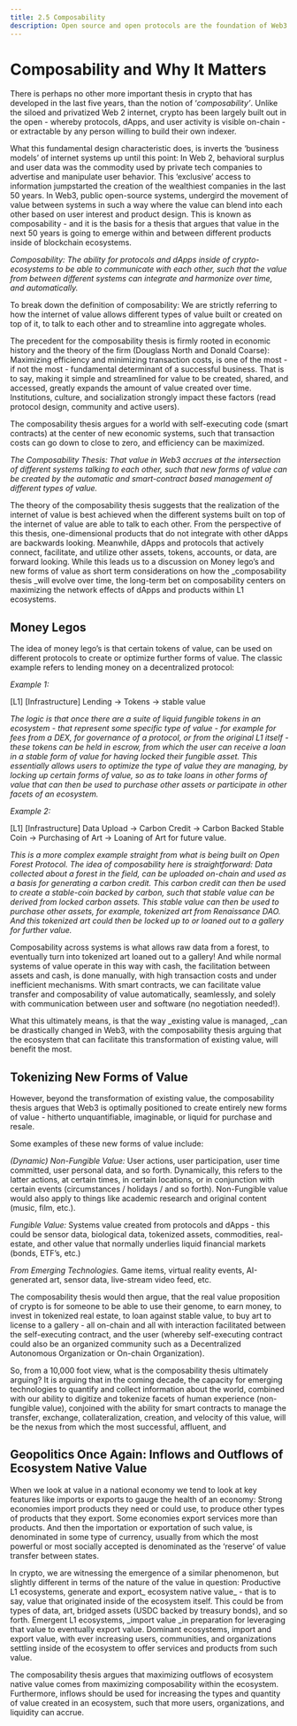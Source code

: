 ```yaml
---
title: 2.5 Composability
description: Open source and open protocols are the foundation of Web3. This article explains how composability is the key to unlocking the full potential of Web3
---
```


# Composability and Why It Matters

There is perhaps no other more important thesis in crypto that has developed in the last five years, than the notion of ‘_composability’_. Unlike the siloed and privatized Web 2 internet, crypto has been largely built out in the open - whereby protocols, dApps, and user activity is visible on-chain - or extractable by any person willing to build their own indexer. 

What this fundamental design characteristic does, is inverts the ‘business models’ of internet systems up until this point: In Web 2, behavioral surplus and user data was the commodity used by private tech companies to advertise and manipulate user behavior. This ‘exclusive’ access to information jumpstarted the creation of the wealthiest companies in the last 50 years. In Web3, public open-source systems, undergird the movement of value between systems in such a way where the value can blend into each other based on user interest and product design. This is known as composability - and it is the basis for a thesis that argues that value in the next 50 years is going to emerge within and between different products inside of blockchain ecosystems. 

_Composability: The ability for protocols and dApps inside of crypto-ecosystems to be able to communicate with each other, such that the value from between different systems can integrate and harmonize over time, and automatically._

To break down the definition of composability: We are strictly referring to how the internet of value allows different types of value built or created on top of it, to talk to each other and to streamline into aggregate wholes. 

The precedent for the composability thesis is firmly rooted in economic history and the theory of the firm (Douglass North and Donald Coarse): Maximizing efficiency and minimizing transaction costs, is one of the most - if not the most - fundamental determinant of a successful business. That is to say, making it simple and streamlined for value to be created, shared, and accessed, greatly expands the amount of value created over time. Institutions, culture, and socialization strongly impact these factors (read protocol design, community and active users). 

The composability thesis argues for a world with self-executing code (smart contracts) at the center of new economic systems, such that transaction costs can go down to close to zero, and efficiency can be maximized. 

_The Composability Thesis: That value in Web3 accrues at the intersection of different systems talking to each other, such that new forms of value can be created by the automatic and smart-contract based management of different types of value._

The theory of the composability thesis suggests that the realization of the internet of value is best achieved when the different systems built on top of the internet of value are able to talk to each other. From the perspective of this thesis, one-dimensional products that do not integrate with other dApps are backwards looking. Meanwhile, dApps and protocols that actively connect, facilitate, and utilize other assets, tokens, accounts, or data, are forward looking. While this leads us to a discussion on Money lego’s and new forms of value as short term considerations on how the _composability thesis _will evolve over time, the long-term bet on composability centers on maximizing the network effects of dApps and products within L1 ecosystems. 

## Money Legos

The idea of money lego’s is that certain tokens of value, can be used on different protocols to create or optimize further forms of value. The classic example refers to lending money on a decentralized protocol:

_Example 1:_

[L1] [Infrastructure] Lending → Tokens → stable value

_The logic is that once there are a suite of liquid fungible tokens in an ecosystem - that represent some specific type of value - for example for fees from a DEX, for governance of a protocol, or from the original L1 itself - these tokens can be held in escrow, from which the user can receive a loan in a stable form of value for having locked their fungible asset. This essentially allows users to optimize the type of value they are managing, by locking up certain forms of value, so as to take loans in other forms of value that can then be used to purchase other assets or participate in other facets of an ecosystem._

_Example 2:_

[L1] [Infrastructure] Data Upload → Carbon Credit → Carbon Backed Stable Coin → Purchasing of Art → Loaning of Art for future value. 

_This is a more complex example straight from what is being built on Open Forest Protocol. The idea of composability here is straightforward: Data collected about a forest in the field, can be uploaded on-chain and used as a basis for generating a carbon credit. This carbon credit can then be used to create a stable-coin backed by carbon, such that stable value can be derived from locked carbon assets. This stable value can then be used to purchase other assets, for example, tokenized art from Renaissance DAO. And this tokenized art could then be locked up to or loaned out to a gallery for further value._

Composability across systems is what allows raw data from a forest, to eventually turn into tokenized art loaned out to a gallery! And while normal systems of value operate in this way with cash, the facilitation between assets and cash, is done manually, with high transaction costs and under inefficient mechanisms. With smart contracts, we can facilitate value transfer and composability of value automatically, seamlessly, and solely with communication between user and software (no negotiation needed!). 

What this ultimately means, is that the way _existing value is managed, _can be drastically changed in Web3, with the composability thesis arguing that the ecosystem that can facilitate this transformation of existing value, will benefit the most. 

## Tokenizing New Forms of Value

However, beyond the transformation of existing value, the composability thesis argues that Web3 is optimally positioned to create entirely new forms of value - hitherto unquantifiable, imaginable, or liquid for purchase and resale. 

Some examples of these new forms of value include: 

_(Dynamic) Non-Fungible Value:_ User actions, user participation, user time committed, user personal data, and so forth. Dynamically, this refers to the latter actions, at certain times, in certain locations, or in conjunction with certain events (circumstances / holidays / and so forth). Non-Fungible value would also apply to things like academic research and original content (music, film, etc.). 

_Fungible Value:_ Systems value created from protocols and dApps - this could be sensor data, biological data, tokenized assets, commodities, real-estate, and other value that normally underlies liquid financial markets (bonds, ETF’s, etc.) 

_From Emerging Technologies._ Game items, virtual reality events, AI-generated art, sensor data, live-stream video feed, etc. 

The composability thesis would then argue, that the real value proposition of crypto is for someone to be able to use their genome, to earn money, to invest in tokenized real estate, to loan against stable value, to buy art to license to a gallery - all on-chain and all with interaction facilitated between the self-executing contract, and the user (whereby self-executing contract could also be an organized community such as a Decentralized Autonomous Organization or On-chain Organization). 

So, from a 10,000 foot view, what is the composability thesis ultimately arguing? It is arguing that in the coming decade, the capacity for emerging technologies to quantify and collect information about the world, combined with our ability to digitize and tokenize facets of human experience (non-fungible value), conjoined with the ability for smart contracts to manage the transfer, exchange, collateralization, creation, and velocity of this value, will be the nexus from which the most successful, affluent, and 

## Geopolitics Once Again: Inflows and Outflows of Ecosystem Native Value

When we look at value in a national economy we tend to look at key features like imports or exports to gauge the health of an economy: Strong economies import products they need or could use, to produce other types of products that they export. Some economies export services more than products. And then the importation or exportation of such value, is denominated in some type of currency, usually from which the most powerful or most socially accepted is denominated as the ‘reserve’ of value transfer between states. 

In crypto, we are witnessing the emergence of a similar phenomenon, but slightly different in terms of the nature of the value in question: Productive L1 ecosystems, generate and export_ ecosystem native value_ - that is to say, value that originated inside of the ecosystem itself. This could be from types of data, art, bridged assets (USDC backed by treasury bonds), and so forth. Emergent L1 ecosystems, _import value _in preparation for leveraging that value to eventually export value. Dominant ecosystems, import and export value, with ever increasing users, communities, and organizations settling inside of the ecosystem to offer services and products from such value. 

The composability thesis argues that maximizing outflows of ecosystem native value comes from maximizing composability within the ecosystem. Furthermore, inflows should be used for increasing the types and quantity of value created in an ecosystem, such that more users, organizations, and liquidity can accrue. 
